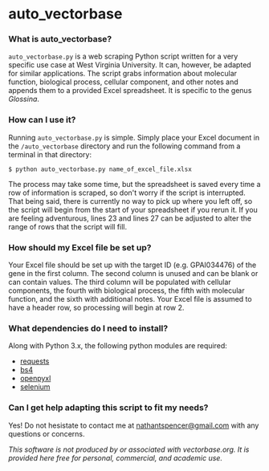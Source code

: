 # auto_vectorbase
### What is auto_vectorbase?
`auto_vectorbase.py` is a web scraping Python script written for a very specific use case at West Virginia University. It can, however, be adapted for similar applications. The script grabs information about molecular function, biological process, cellular component, and other notes and appends them to a provided Excel spreadsheet. It is specific to the genus _Glossina_.
### How can I use it?
Running `auto_vectorbase.py` is simple. Simply place your Excel document in the `/auto_vectorbase` directory and run the following command from a terminal in that directory:

`$ python auto_vectorbase.py name_of_excel_file.xlsx`

The process may take some time, but the spreadsheet is saved every time a row of information is scraped, so don't worry if the script is interrupted. That being said, there is currently no way to pick up where you left off, so the script will begin from the start of your spreadsheet if you rerun it. If you are feeling adventurous, lines 23 and lines 27 can be adjusted to alter the range of rows that the script will fill.

### How should my Excel file be set up?
Your Excel file should be set up with the target ID (e.g. GPAI034476) of the gene in the first column. The second column is unused and can be blank or can contain values. The third column will be populated with cellular components, the fourth with biological process, the fifth with molecular function, and the sixth with additional notes. Your Excel file is assumed to have a header row, so processing will begin at row 2.

### What dependencies do I need to install?
Along with Python 3.x, the following python modules are required:
- [requests](http://docs.python-requests.org/en/master/)
- [bs4](https://www.crummy.com/software/BeautifulSoup/)
- [openpyxl](https://openpyxl.readthedocs.io/en/default/)
- [selenium](http://selenium-python.readthedocs.io/)

### Can I get help adapting this script to fit my needs?
Yes! Do not hesistate to contact me at nathantspencer@gmail.com with any questions or concerns.

_This software is not produced by or associated with vectorbase.org. It is provided here free for personal, commercial, and academic use._
